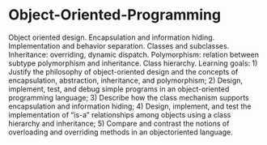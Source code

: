 # Object-Oriented-Programming
 Object oriented design. Encapsulation and information hiding. Implementation and behavior separation. Classes and subclasses. Inheritance: overriding, dynamic dispatch. Polymorphism: relation between subtype polymorphism and inheritance. Class hierarchy. Learning goals: 1) Justify the philosophy of object-oriented design and the concepts of encapsulation, abstraction, inheritance, and polymorphism; 2) Design, implement, test, and debug simple programs in an object-oriented programming language; 3) Describe how the class mechanism supports encapsulation and information hiding; 4) Design, implement, and test the implementation of “is-a” relationships among objects using a class hierarchy and inheritance; 5) Compare and contrast the notions of overloading and overriding methods in an objectoriented language.
